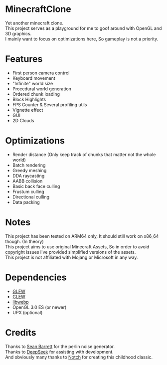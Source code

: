 # MinecraftClone
Yet another minecraft clone.<br>
This project serves as a playground for me to goof around with OpenGL and 3D graphics.<br>
I mainly want to focus on optimizations here, So gameplay is not a priority.<br>

# Features
* First person camera control
* Keyboard movement
* "Infinite" world size
* Procedural world generation
* Ordered chunk loading
* Block Highlights
* FPS Counter & Several profiling utils
* Vignette effect
* GUI
* 2D Clouds

# Optimizations
* Render distance (Only keep track of chunks that matter not the whole world)
* Batch rendering
* Greedy meshing
* DDA raycasting
* AABB collision
* Basic back face culling
* Frustum culling
* Directional culling
* Data packing

# Notes
This project has been tested on ARM64 only, It should still work on x86_64 though. (In theory)<br>
This project aims to use original Minecraft Assets, So in order to avoid copyright issues i've provided simplified versions of the assets.<br>
This project is not affiliated with Mojang or Microsoft in any way.<br>

# Dependencies
* [GLFW](https://github.com/glfw/glfw)
* [GLEW](https://github.com/nigels-com/glew)
* [libwebp](https://chromium.googlesource.com/webm/libwebp)
* OpenGL 3.0 ES (or newer)
* UPX (optional)

# Credits
Thanks to [Sean Barrett](https://github.com/nothings/stb/blob/master/stb_perlin.h) for the perlin noise generator.<br>
Thanks to [DeepSeek](https://www.deepseek.com/en) for assisting with development.<br>
And obviously many thanks to [Notch](https://x.com/notch) for creating this childhood classic.<br>
